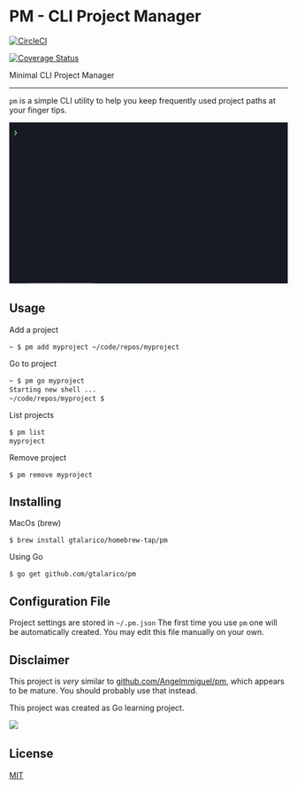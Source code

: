 # PM - CLI Project Manager

[![CircleCI](https://circleci.com/gh/gtalarico/pm.svg?style=svg)](https://circleci.com/gh/gtalarico/pm)

[![Coverage Status](https://coveralls.io/repos/github/gtalarico/pm/badge.svg?branch=master)](https://coveralls.io/github/gtalarico/pm?branch=master)

Minimal CLI Project Manager

---

`pm` is a simple CLI utility to help you keep frequently used project paths at your finger tips.

![Demo Gif](demo.gif)

## Usage

Add a project
```
~ $ pm add myproject ~/code/repos/myproject
```

Go to project
```
~ $ pm go myproject
Starting new shell ...
~/code/repos/myproject $
```

List projects
```
$ pm list
myproject
```

Remove project
```
$ pm remove myproject
```

## Installing

MacOs (brew)
```
$ brew install gtalarico/homebrew-tap/pm
```

Using Go

```
$ go get github.com/gtalarico/pm
```

## Configuration File

Project settings are stored in `~/.pm.json`
The first time you use `pm` one will be automatically created.
You may edit this file manually on your own.

## Disclaimer

This project is _very_ similar to [github.com/Angelmmiguel/pm](https://github.com/Angelmmiguel/pm),
which appears to be mature. You should probably use that instead.

This project was created as Go learning project. 

![](https://tutorialedge.net/images/golang.png)

## License

[MIT](https://opensource.org/licenses/MIT)

